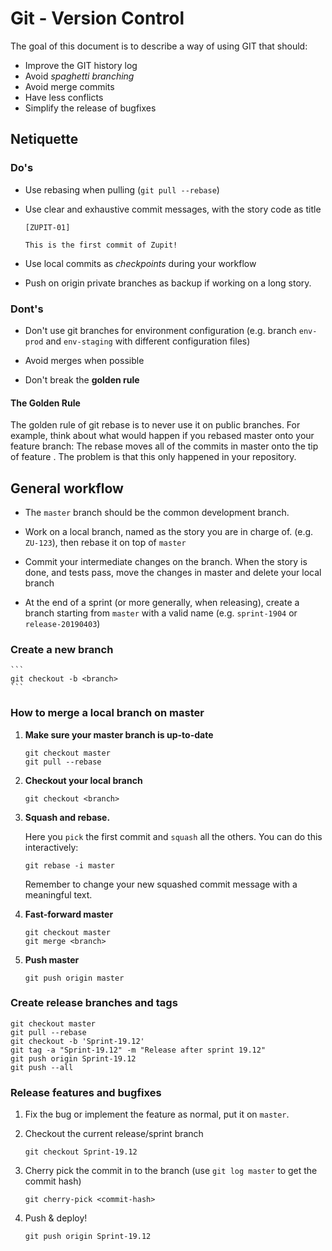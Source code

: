 # Git - Version Control

The goal of this document is to describe a way of using GIT that
should:

- Improve the GIT history log
- Avoid *spaghetti branching*
- Avoid merge commits
- Have less conflicts
- Simplify the release of bugfixes

## Netiquette

### Do's

- Use rebasing when pulling (`git pull --rebase`)

- Use clear and exhaustive commit messages, with the story code as
  title

  ```
  [ZUPIT-01]

  This is the first commit of Zupit!
  ```

- Use local commits as *checkpoints* during your workflow

- Push on origin private branches as backup if working on a long
  story.

### Dont's

- Don't use git branches for environment configuration (e.g. branch
  `env-prod` and `env-staging` with different configuration files)

- Avoid merges when possible

- Don't break the **golden rule**

#### The Golden Rule

The golden rule of git rebase is to never use it on public
branches. For example, think about what would happen if you rebased
master onto your feature branch: The rebase moves all of the commits
in master onto the tip of feature . The problem is that this only
happened in your repository.

## General workflow

- The `master` branch should be the common development branch.

- Work on a local branch, named as the story you are in charge
  of. (e.g. `ZU-123`), then rebase it on top of `master`

- Commit your intermediate changes on the branch. When the story is
  done, and tests pass, move the changes in master and delete your
  local branch

- At the end of a sprint (or more generally, when releasing), create a
  branch starting from `master` with a valid name (e.g. `sprint-1904`
  or `release-20190403`)

### Create a new branch

    ```
    git checkout -b <branch>
    ```

### How to merge a local branch on master

1. **Make sure your master branch is up-to-date**

    ```
    git checkout master
    git pull --rebase
    ```

2. **Checkout your local branch**

    ```
    git checkout <branch>
    ```

3. **Squash and rebase.**

   Here you `pick` the first commit and `squash` all the others. You
   can do this interactively:

    ```
    git rebase -i master
    ```

    Remember to change your new squashed commit message with a
    meaningful text.

4. **Fast-forward master**

   ```
   git checkout master
   git merge <branch>
   ```

5. **Push master**

   ```
   git push origin master
   ```


### Create release branches and tags

   ```
   git checkout master
   git pull --rebase
   git checkout -b 'Sprint-19.12'
   git tag -a "Sprint-19.12" -m "Release after sprint 19.12"
   git push origin Sprint-19.12
   git push --all
   ```
   
### Release features and bugfixes

1. Fix the bug or implement the feature as normal, put it on `master`.

2. Checkout the current release/sprint branch

   ```
   git checkout Sprint-19.12
   ```

3. Cherry pick the commit in to the branch (use ```git log master```
   to get the commit hash)

   ```
   git cherry-pick <commit-hash>
   ```

4. Push & deploy!

   ```
   git push origin Sprint-19.12
   ```
